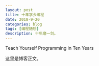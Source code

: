 ```yaml
---
layout: post
title: 十年学会编程
date: 2018-9-20
categories: blog
tags: [编程随想]
description: 十年磨一剑。
---
```

Teach Yourself Programming in Ten Years

这里是博客正文。












